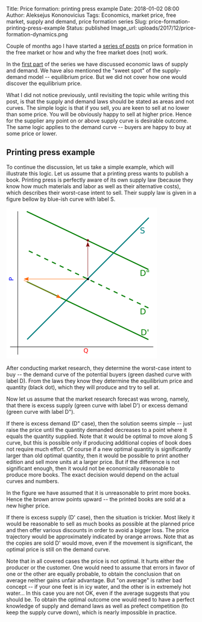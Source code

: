 Title: Price formation: printing press example
Date: 2018-01-02 08:00
Author: Aleksejus Kononovicius
Tags: Economics, market price, free market, supply and demand, price formation series
Slug: price-formation-printing-press-example
Status: published
Image_url: uploads/2017/12/price-formation-dynamics.png

Couple of months ago I have started a [series of posts](/tag/price-formation-series/) on price formation in the free market or how and why the free market does (not) work.

In the [first part]({filename}/articles/2017/paklausos-ir-pasiulos-desniai.md) of the series we have discussed economic laws of supply and demand. We have also mentioned the "sweet spot" of the supply-demand model -- equilibrium price. But we did not cover how one would discover the equilibrium price.

What I did not notice previously, until revisiting the topic while writing this post, is that the supply and demand laws should be stated as areas and not curves. The simple logic is that if you sell, you are keen to sell at no lower than some price. You will be obviously happy to sell at higher price. Hence for the supplier any point on or above supply curve is desirable outcome. The same logic applies to the demand curve -- buyers are happy to buy at some price or lower.

## Printing press example

To continue the discussion, let us take a simple example, which will illustrate this logic. Let us assume that a printing press wants to publish a book. Printing press is perfectly aware of its own supply law (because they know how much materials and labor as well as their alternative costs), which describes their worst-case intent to sell. Their supply law is given in a figure bellow by blue-ish curve with label S.

![The illustration of the printing press example using supply and demand laws. Notation is explained in the text and previous posts.](/uploads/2017/12/price-formation-dynamics.png "The illustration of the printing press example using supply and demand laws. Notation is explained in the text and previous posts.")

After conducting market research, they determine the worst-case intent to buy -- the demand curve of the potential buyers (green dashed curve with label D). From the laws they know they determine the equilibrium price and quantity (black dot), which they will produce and try to sell at.

Now let us assume that the market research forecast was wrong, namely, that there is excess supply (green curve with label D') or excess demand (green curve with label D").

If there is excess demand (D" case), then the solution seems simple -- just raise the price until the quantity demanded decreases to a point where it equals the quantity supplied. Note that it would be optimal to move along S curve, but this is possible only if producing additional copies of book does not require much effort. Of course if a new optimal quantity is significantly larger than old optimal quantity, then it would be possible to print another edition and sell more units at a larger price. But if the difference is not significant enough, then it would not be economically reasonable to produce more books. The exact decision would depend on the actual curves and numbers.

In the figure we have assumed that it is unreasonable to print more books. Hence the brown arrow points upward -- the printed books are sold at a new higher price.

If there is excess supply (D' case), then the situation is trickier. Most likely it would be reasonable to sell as much books as possible at the planned price and then offer various discounts in order to avoid a bigger loss. The price trajectory would be approximately indicated by orange arrows. Note that as the copies are sold D' would move, even if the movement is significant, the optimal price is still on the demand curve.

Note that in all covered cases the price is not optimal. It hurts either the producer or the customer. One would need to assume that errors in favor of one or the other are equally probable, to obtain the conclusion that on average neither gains unfair advantage. But "on average" is rather bad concept -- if your one feet is in icy water, and the other is in extremely hot water... In this case you are not OK, even if the average suggests that you should be. To obtain the optimal outcome one would need to have a perfect knowledge of supply and demand laws as well as prefect competition (to keep the supply curve down), which is nearly impossible in practice.
